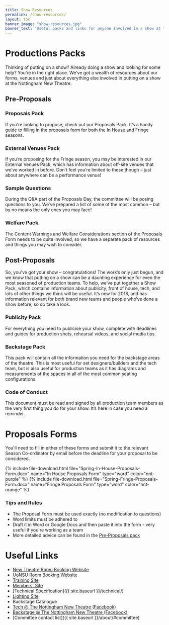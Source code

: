 ```yaml
---
title: Show Resources
permalink: /show-resources/
layout: toc 
banner_image: "show-resources.jpg"
banner_text: "Useful packs and links for anyone involved in a show at the NNT"
---
```


# Productions Packs

Thinking of putting on a show? Already doing a show and looking for some help? You’re in the right place. We’ve got a wealth of resources about our forms, venues and just about everything else involved in putting on a show at the Nottingham New Theatre.

## Pre-Proposals 

### Proposals Pack

If you’re looking to propose, check out our Proposals Pack. It’s a handy guide to filling in the proposals form for both the In House and Fringe seasons.

### External Venues Pack

If you’re proposing for the Fringe season, you may be interested in our External Venues Pack, which has information about off-site venues that we’ve worked in before. Don’t feel you’re limited to these though – just about anywhere can be a performance venue!

### Sample Questions

During the Q&A part of the Proposals Day, the committee will be posing questions to you. We’ve prepared a list of some of the most common – but by no means the only ones you may face!

### Welfare Pack

The Content Warnings and Welfare Considerations section of the Proposals Form needs to be quite involved, so we have a separate pack of resources and things you may wish to consider.

## Post-Proposals 

So, you’ve got your show – congratulations! The work’s only just begun, and we know that putting on a show can be a daunting experience for even the most seasoned of production teams. To help, we’ve put together a Show Pack, which contains information about publicity, front of house, tech, and lots of other things we think will be useful. It’s new for 2018, and has information relevant for both brand new teams and people who’ve done a show before, so do take a look.

### Publicity Pack

For everything you need to publicise your show, complete with deadlines and guides for production shots, rehearsal videos, and social media tips.

### Backstage Pack 

This pack will contain all the information you need for the backstage areas of the theatre. This is most useful for set designers/builders and the tech team, but is also useful for production teams as it has diagrams and measurements of the spaces in all of the most common seating configurations.

### Code of Conduct 

This document must be read and signed by all production team members as the very first thing you do for your show. It’s here in case you need a reminder.


# Proposals Forms 

You'll need to fill in either of these forms and submit it to the relevant Season Co-ordinator by email before the deadline for your proposal to be considered.

{% include file-download.html file="Spring-In-House-Proposals-Form.docx" name="In House Proposals Form" type="word" color="nnt-purple"  %}
{% include file-download.html file="Spring-Fringe-Proposals-Form.docx" name="Fringe Proposals Form" type="word" color="nnt-orange"  %}

### Tips and Rules 
- The Proposal Form must be used exactly (no modification to questions)
- Word limits must be adhered to
- Draft it in Word or Google Docs and then paste it into the form - very useful if you're working as a team
- More detailed advice can be found in the [Pre-Proposals pack](#pre-proposals)


# Useful Links 

- [New Theatre Room Booking Website](http://rooms.newtheatre.org.uk)
- [UoNSU Room Booking Website](https://eu.jotform.com/uonsusocs/roombookings)
- [Training Site](http://training.newtheatre.org.uk)
- [Members' Site](http://members.newtheatre.org.uk) 
- [Technical Specification]({{ site.baseurl }}/technical/) 
- [Lighting Site](http://lx.newtheatre.org.uk) 
- Backstage Catalogue 
- [Tech @ The Nottingham New Theatre (Facebook)](http://facebook.com/groups/nnt.tech/)
- [Backstage @ The Nottingham New Theatre (Facebook)](https://www.facebook.com/groups/218639774895331)
- [Committee contact list]({{ site.baseurl }}/about/#committee)

